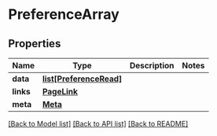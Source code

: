 # PreferenceArray

## Properties
Name | Type | Description | Notes
------------ | ------------- | ------------- | -------------
**data** | [**list[PreferenceRead]**](PreferenceRead.md) |  | 
**links** | [**PageLink**](PageLink.md) |  | 
**meta** | [**Meta**](Meta.md) |  | 

[[Back to Model list]](../README.md#documentation-for-models) [[Back to API list]](../README.md#documentation-for-api-endpoints) [[Back to README]](../README.md)


